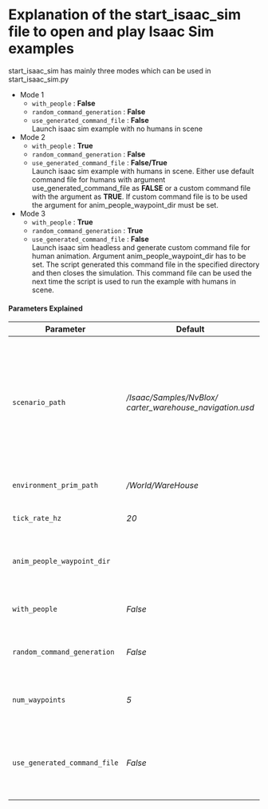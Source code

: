 # Explanation of the start_isaac_sim file to open and play Isaac Sim examples

start_isaac_sim has mainly three modes which can be used in start_isaac_sim.py

- Mode 1
  - `with_people` : **False**
  - `random_command_generation` : **False**
  - `use_generated_command_file` : **False** <br>
      Launch isaac sim example with no humans in scene
- Mode 2
  - `with_people` : **True**
  - `random_command_generation` : **False**
  - `use_generated_command_file` : **False/True** <br>
      Launch isaac sim example with humans in scene. Either use default command file for humans with argument use_generated_command_file as **FALSE** or a custom command file with the argument as **TRUE**. If custom command file is to be used the argument for anim_people_waypoint_dir must be set.
- Mode 3
  - `with_people` : **True**
  - `random_command_generation` : **True**
  - `use_generated_command_file` : **False** <br>
      Launch isaac sim headless and generate custom command file for human animation. Argument anim_people_waypoint_dir has to be set. The script generated this command file in the specified directory and then closes the simulation. This command file can be used the next time the script is used to run the example with humans in scene.

#### **Parameters Explained**

| Parameter           | Default                                                                                                        | Description                                                                                                                                                                                                |
|---------------------|------------------------------------------------------------------------------------------------------------------|------------------------------------------------------------------------------------------------------------------------------------------------------------------------------------------------------------|
| `scenario_path`        | */Isaac/Samples/NvBlox/<br>carter_warehouse_navigation.usd*| Path of the scenario to launch relative to the nucleus server base path. Scenario must contain a carter robot. If the scene contains animated humans, the script expects to find them under /World/Humans.|
| `environment_prim_path` | */World/WareHouse* | Path to the world to create a navigation mesh.|
| `tick_rate_hz` | *20* | The rate (in hz) that we step the simulation at.|
| `anim_people_waypoint_dir` | | Directory location to save the people animation commands as a text file|
| `with_people` | *False* | To choose whether to have scene with people or not |
| `random_command_generation` | *False* | Choose whether we generate random waypoint or run sim |
| `num_waypoints` | *5* | Number of waypoints to generate for each human in the scene |
| `use_generated_command_file` | *False* | Choose whether to use generated/custom command file or to use the default one to run the people animation |
